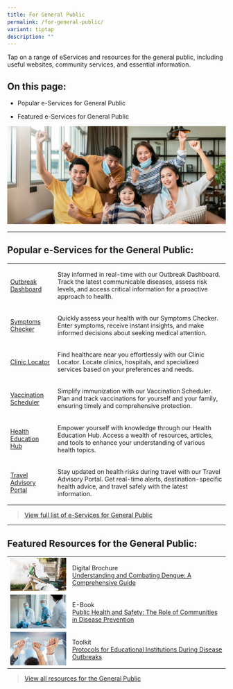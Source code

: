 ```yaml
---
title: For General Public
permalink: /for-general-public/
variant: tiptap
description: ""
---
```

<p>Tap on a range of eServices and resources for the general public, including useful websites, community services, and essential information.</p><h2>On this page:</h2><ul data-tight="true" class="tight"><li><p>Popular e-Services for General Public</p></li><li><p>Featured e-Services for General Public</p></li></ul><div class="isomer-image-wrapper"><img alt="" src="/images/general_public_2.png"></div><p></p><hr><h2>Popular e-Services for the General Public:</h2><table><tbody><tr><td rowspan="1" colspan="1"><p><a href="/" rel="noopener noreferrer nofollow" target="_blank">Outbreak Dashboard</a></p></td><td rowspan="1" colspan="1"><p>Stay informed in real-time with our Outbreak Dashboard. Track the latest communicable diseases, assess risk levels, and access critical information for a proactive approach to health.</p></td></tr><tr><td rowspan="1" colspan="1"><p><a href="/" rel="noopener noreferrer nofollow" target="_blank">Symptoms Checker</a></p></td><td rowspan="1" colspan="1"><p>Quickly assess your health with our Symptoms Checker. Enter symptoms, receive instant insights, and make informed decisions about seeking medical attention.</p></td></tr><tr><td rowspan="1" colspan="1"><p><a href="/" rel="noopener noreferrer nofollow" target="_blank">Clinic Locator</a></p></td><td rowspan="1" colspan="1"><p>Find healthcare near you effortlessly with our Clinic Locator. Locate clinics, hospitals, and specialized services based on your preferences and needs.</p></td></tr><tr><td rowspan="1" colspan="1"><p><a href="" rel="noopener noreferrer nofollow" target="_blank">Vaccination Scheduler</a></p></td><td rowspan="1" colspan="1"><p>Simplify immunization with our Vaccination Scheduler. Plan and track vaccinations for yourself and your family, ensuring timely and comprehensive protection.</p></td></tr><tr><td rowspan="1" colspan="1"><p><a href="/" rel="noopener noreferrer nofollow" target="_blank">Health Education Hub</a></p></td><td rowspan="1" colspan="1"><p>Empower yourself with knowledge through our Health Education Hub. Access a wealth of resources, articles, and tools to enhance your understanding of various health topics.</p></td></tr><tr><td rowspan="1" colspan="1"><p><a href="/" rel="noopener noreferrer nofollow" target="_blank">Travel Advisory Portal</a></p></td><td rowspan="1" colspan="1"><p>Stay updated on health risks during travel with our Travel Advisory Portal. Get real-time alerts, destination-specific health advice, and travel safely with the latest information.</p></td></tr></tbody></table><p></p><blockquote><p><a href="" rel="noopener noreferrer nofollow" target="_blank">View full list of e-Services for General Public</a></p></blockquote><hr><h2>Featured Resources for the General Public:</h2><table><tbody><tr><td rowspan="1" colspan="1"><div class="isomer-image-wrapper"><img alt="" src="/images/r2.png"></div></td><td rowspan="1" colspan="1"><p>Digital Brochure<br><a href="" rel="noopener noreferrer nofollow" target="_blank">Understanding and Combating Dengue: A Comprehensive Guide</a></p></td></tr><tr><td rowspan="1" colspan="1"><div class="isomer-image-wrapper"><img alt="" src="/images/r3.png"></div></td><td rowspan="1" colspan="1"><p>E-Book<br><a href="" rel="noopener noreferrer nofollow" target="_blank">Public Health and Safety: The Role of Communities in Disease Prevention</a></p></td></tr><tr><td rowspan="1" colspan="1"><div class="isomer-image-wrapper"><img alt="" src="/images/rc4.png"></div></td><td rowspan="1" colspan="1"><p>Toolkit<br><a href="" rel="noopener noreferrer nofollow" target="_blank">Protocols for Educational Institutions During Disease Outbreaks</a></p></td></tr></tbody></table><p></p><blockquote><p><a href="" rel="noopener noreferrer nofollow" target="_blank">View all resources for the General Public</a></p></blockquote><p></p>